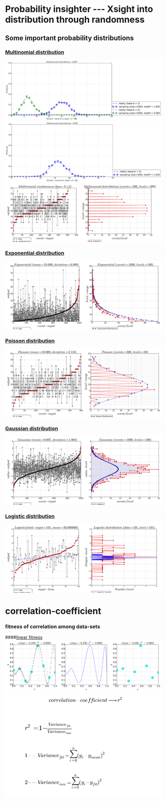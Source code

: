 # Probability insighter --- Xsight into distribution through randomness
## Some important probability distributions

### [Multinomial distribution](https://github.com/alvason/probability-insighter/blob/master/code/multinomial_distribution.ipynb)
![](/figure/multinomial-distribution-sampling-reality-base6.png)
![](/figure/multinomial-distribution-sampling-reality-base2.png)
![](/figure/multinomial-distribution-random_seed_base2.png)

### [Exponential distribution](https://github.com/alvason/probability-insighter/blob/master/code/xponential_random_distribution.ipynb)
![](/figure/exponential-distribution.png)

### [Poisson distribution](https://github.com/alvason/probability-insighter/blob/master/code/poisson_random_distribution.ipynb)
![](/figure/poisson-distribution.png)


### [Gaussian distribution](https://github.com/alvason/probability-insighter/blob/master/code/gaussian_random_distribution.ipynb)
![](/figure/gaussian-distribution.png)

### [Logistic distribution](https://github.com/alvason/probability-insighter/blob/master/code/logistic_random_distribution.ipynb)
![](/figure/logistic-distribution.png)

# correlation-coefficient
### fitness of correlation among data-sets
####[linear fitness](https://github.com/alvason/correlation-coefficient/blob/master/code/linear_fitness.ipynb)
![](/figure/linear-fitness-correlation.png)
![](/figure/linear-fitness-equation.png)
